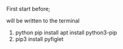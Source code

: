 First start before;

will be written to the terminal

1) python pip install apt install python3-pip
2) pip3 install pyfiglet 
